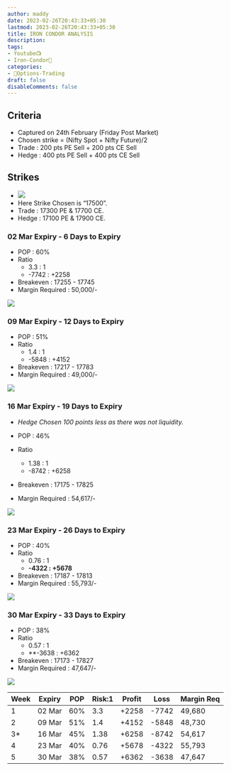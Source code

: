 ```yaml
---
author: maddy
date: 2023-02-26T20:43:33+05:30
lastmod: 2023-02-26T20:43:33+05:30
title: IRON CONDOR ANALYSIS
description: 
tags:
- Youtube📺
- Iron-Condor🦅
categories: 
- 🤹Options-Trading
draft: false
disableComments: false
---
```

## Criteria
- Captured on 24th February (Friday Post Market) 
- Chosen strike = (Nifty Spot + Nifty Future)/2
- Trade : 200 pts PE Sell + 200 pts CE Sell
- Hedge : 400 pts PE Sell + 400 pts CE Sell

## Strikes
- ![](https://i.imgur.com/hdMSrWD.png)
- Here Strike Chosen is “17500”.
- Trade : 17300 PE & 17700 CE.
- Hedge : 17100 PE & 17900 CE.

### 02 Mar Expiry - 6 Days to Expiry

- POP : 60%
- Ratio
	- 3.3 : 1
	- -7742 : +2258
- Breakeven : 17255 - 17745
- Margin Required : 50,000/-

![](https://i.imgur.com/ajsXNQg.png)

### 09 Mar Expiry - 12 Days to Expiry

- POP : 51%
- Ratio
	- 1.4 : 1
	- -5848 : +4152
- Breakeven : 17217 - 17783
- Margin Required : 49,000/-

![](https://i.imgur.com/3zeOiZ6.png)

### 16 Mar Expiry - 19 Days to Expiry

- *Hedge Chosen 100 points less as there was not liquidity.*

- POP : 46%
- Ratio
	- 1.38 : 1
	- -8742 : +6258
- Breakeven : 17175 - 17825
- Margin Required : 54,617/-

![](https://i.imgur.com/2OIozYV.png)



### 23 Mar Expiry - 26 Days to Expiry

- POP : 40%
- Ratio
	- 0.76 : 1
	- **-4322 : +5678**
- Breakeven : 17187 - 17813
- Margin Required : 55,793/-

![](https://i.imgur.com/OYsITmS.png)

### 30 Mar Expiry - 33 Days to Expiry

- POP : 38%
- Ratio
	- 0.57 : 1
	- **-3638 : +6362
- Breakeven : 17173 - 17827
- Margin Required : 47,647/-

![](https://i.imgur.com/VtQQMh7.png)

|Week |Expiry | POP  | Risk:1  |  Profit | Loss |Margin Req  |
|-|-|-|-|-|-|-|
|1|02 Mar|60%|3.3|+2258|-7742|49,680|
|2|09 Mar|51%|1.4|+4152|-5848|48,730|
|3*|16 Mar|45%|1.38|+6258|-8742|54,617| 
|4|23 Mar|40%|0.76|+5678|-4322|55,793|
|5|30 Mar|38%|0.57|+6362|-3638|47,647|